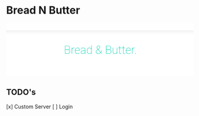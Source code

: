 # Bread N Butter
![alt text](logo.png "A Next js boilerplate")

## TODO's

[x] Custom Server
[ ] Login